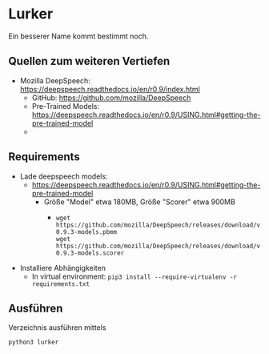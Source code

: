 # Lurker

Ein besserer Name kommt bestimmt noch.

## Quellen zum weiteren Vertiefen
- Mozilla DeepSpeech: https://deepspeech.readthedocs.io/en/r0.9/index.html
  - GitHub: https://github.com/mozilla/DeepSpeech
  - Pre-Trained Models: https://deepspeech.readthedocs.io/en/r0.9/USING.html#getting-the-pre-trained-model
  - 

## Requirements
- Lade deepspeech models:
  - https://deepspeech.readthedocs.io/en/r0.9/USING.html#getting-the-pre-trained-model
    - Größe "Model" etwa 180MB, Größe "Scorer" etwa 900MB
      - ```commandline
        wget https://github.com/mozilla/DeepSpeech/releases/download/v0.9.3/deepspeech-0.9.3-models.pbmm
        wget https://github.com/mozilla/DeepSpeech/releases/download/v0.9.3/deepspeech-0.9.3-models.scorer
        ```
- Installiere Abhängigkeiten 
  - In virtual environment: `pip3 install --require-virtualenv -r requirements.txt`

## Ausführen
Verzeichnis ausführen mittels
```commandline
python3 lurker
```
